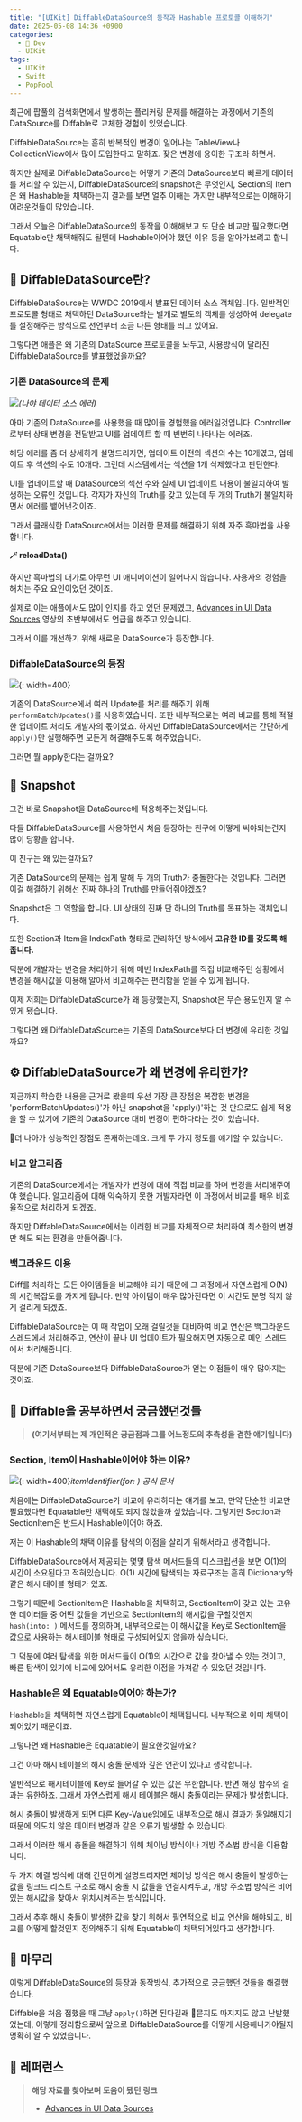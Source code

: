```yaml
---
title: "[UIKit] DiffableDataSource의 동작과 Hashable 프로토콜 이해하기"
date: 2025-05-08 14:36 +0900
categories:
  - 🍎 Dev
  - UIKit
tags:
  - UIKit
  - Swift
  - PopPool
---
```

최근에 팝풀의 검색화면에서 발생하는 플리커링 문제를 해결하는 과정에서 기존의 DataSource를 Diffable로 교체한 경험이 있었습니다.

DiffableDataSource는 흔히 반복적인 변경이 일어나는 TableView나 CollectionView에서 많이 도입한다고 말하죠. 잦은 변경에 용이한 구조라 하면서.

하지만 실제로 DiffableDataSource는 어떻게 기존의 DataSource보다 빠르게 데이터를 처리할 수 있는지, DiffableDataSource의 snapshot은 무엇인지, Section의 Item은 왜 Hashable을 채택하는지 결과를 보면 얼추 이해는 가지만 내부적으로는 이해하기 어려운것들이 많았습니다.

그래서 오늘은 DiffableDataSource의 동작을 이해해보고 또 단순 비교만 필요했다면 Equatable만 채택해줘도 될텐데 Hashable이어야 했던 이유 등을 알아가보려고 합니다.

## 📌 DiffableDataSource란?

DiffableDataSource는 WWDC 2019에서 발표된 데이터 소스 객체입니다. 일반적인 프로토콜 형태로 채택하던 DataSource와는 별개로 별도의 객체를 생성하여 delegate를 설정해주는 방식으로 선언부터 조금 다른 형태를 띄고 있어요.

그렇다면 애플은 왜 기존의 DataSource 프로토콜을 놔두고, 사용방식이 달라진 DiffableDataSource를 발표했었을까요?

### 기존 DataSource의 문제

![](assets/img/post/2025/05_08_데이터_소스_에러.png)_(나야 데이터 소스 에러)_

아마 기존의 DataSource를 사용했을 때 많이들 경험했을 에러일것입니다. Controller로부터 상태 변경을 전달받고 UI를 업데이트 할 때 빈번히 나타나는 에러죠.

해당 에러를 좀 더 상세하게 설명드리자면, 업데이트 이전의 섹션의 수는 10개였고, 업데이트 후 섹션의 수도 10개다. 그런데 시스템에서는 섹션을 1개 삭제했다고 판단한다. 

UI를 업데이트할 때 DataSource의 섹션 수와 실제 UI 업데이트 내용이 불일치하여 발생하는 오류인 것입니다. 각자가 자신의 Truth를 갖고 있는데 두 개의 Truth가 불일치하면서 에러를 뱉어낸것이죠.

그래서 클래식한 DataSource에서는 이러한 문제를 해결하기 위해 자주 흑마법을 사용합니다.

**🪄 reloadData()**

하지만 흑마법의 대가로 아무런 UI 애니메이션이 일어나지 않습니다. 사용자의 경험을 해치는 주요 요인이었던 것이죠.

실제로 이는 애플에서도 많이 인지를 하고 있던 문제였고, [Advances in UI Data Sources](https://developer.apple.com/videos/play/wwdc2019/220/) 영상의 초반부에서도 언급을 해주고 있습니다.

그래서 이를 개선하기 위해 새로운 DataSource가 등장합니다.

### DiffableDataSource의 등장

![](assets/img/post/2025/05_08_데이터_소스_핵심_변경.png){: width=400}

기존의 DataSource에서 여러 Update를 처리를 해주기 위해 `performBatchUpdates()`를 사용하였습니다. 또한 내부적으로는 여러 비교를 통해 적절한 업데이트 처리도 개발자의 몫이었죠. 하지만 DiffableDataSource에서는 간단하게 `apply()`만 실행해주면 모든게 해결해주도록 해주었습니다.

그러면 뭘 apply한다는 걸까요?

## 🧩 Snapshot

그건 바로 Snapshot을 DataSource에 적용해주는것입니다. 

다들 DiffableDataSource를 사용하면서 처음 등장하는 친구에 어떻게 써야되는건지 많이 당황을 합니다.

이 친구는 왜 있는걸까요?

기존 DataSource의 문제는 쉽게 말해 두 개의 Truth가 충돌한다는 것입니다. 그러면 이걸 해결하기 위해선 진짜 하나의 Truth를 만들어줘야겠죠?

Snapshot은 그 역할을 합니다. UI 상태의 진짜 단 하나의 Truth를 목표하는 객체입니다.

또한 Section과 Item을 IndexPath 형태로 관리하던 방식에서 **고유한 ID를 갖도록 해줍니다.**

덕분에 개발자는 변경을 처리하기 위해 매번 IndexPath를 직접 비교해주던 상황에서 변경을 해시값을 이용해 알아서 비교해주는 편리함을 얻을 수 있게 됩니다.

이제 저희는 DiffableDataSource가 왜 등장했는지, Snapshot은 무슨 용도인지 알 수 있게 됐습니다.

그렇다면 왜 DiffableDataSource는 기존의 DataSource보다 더 변경에 유리한 것일까요?


## ⚙️ DiffableDataSource가 왜 변경에 유리한가?

지금까지 학습한 내용을 근거로 봤을때 우선 가장 큰 장점은 복잡한 변경을 'performBatchUpdates()'가 아닌 snapshot을 'apply()'하는 것 만으로도 쉽게 적용을 할 수 있기에 기존의 DataSource 대비 변경이 편하다라는 것이 있습니다.

더 나아가 성능적인 장점도 존재하는데요. 크게 두 가지 정도를 얘기할 수 있습니다.

### 비교 알고리즘

기존의 DataSource에서는 개발자가 변경에 대해 직접 비교를 하며 변경을 처리해주어야 했습니다. 알고리즘에 대해 익숙하지 못한 개발자라면 이 과정에서 비교를 매우 비효율적으로 처리하게 되겠죠.

하지만 DiffableDataSource에서는 이러한 비교를 자체적으로 처리하여 최소한의 변경만 해도 되는 환경을 만들어줍니다.

### 백그라운드 이용

Diff를 처리하는 모든 아이템들을 비교해야 되기 때문에 그 과정에서 자연스럽게 O(N)의 시간복잡도를 가지게 됩니다.  만약 아이템이 매우 많아진다면 이 시간도 분명 적지 않게 걸리게 되겠죠. 

DiffableDataSource는 이 때 작업이 오래 걸릴것을 대비하여 비교 연산은 백그라운드 스레드에서 처리해주고, 연산이 끝나 UI 업데이트가 필요해지면 자동으로 메인 스레드에서 처리해줍니다.

덕분에 기존 DataSource보다 DiffableDataSource가 얻는 이점들이 매우 많아지는 것이죠.

## 🤔 Diffable을 공부하면서 궁금했던것들

> **(여기서부터는 제 개인적은 궁금점과 그를 어느정도의 추측성을 겸한 얘기입니다)**

### Section, Item이 Hashable이어야 하는 이유?

![](assets/img/post/2025/05_08_itemIdentifier.png){: width=400}_itemIdentifier(for: ) 공식 문서_

처음에는 DiffableDataSource가 비교에 유리하다는 얘기를 보고, 만약 단순한 비교만 필요했다면 Equatable만 채택해도 되지 않았을까 싶었습니다. 그렇지만 Section과 SectionItem은 반드시 Hashable이어야 하죠.

저는 이 Hashable의 채택 이유를 탐색의 이점을 살리기 위해서라고 생각합니다.

DiffableDataSource에서 제공되는 몇몇 탐색 메서드들의 디스크립션을 보면 O(1)의 시간이 소요된다고 적혀있습니다. O(1) 시간에 탐색되는 자료구조는 흔히 Dictionary와 같은 해시 테이블 형태가 있죠.

그렇기 때문에 SectionItem은 Hashable을 채택하고, SectionItem이 갖고 있는 고유한 데이터들 중 어떤 값들을 기반으로 SectionItem의 해시값을 구할것인지 `hash(into: )` 메서드를 정의하며, 내부적으로는 이 해시값을 Key로 SectionItem을 값으로 사용하는 해시테이블 형태로 구성되어있지 않을까 싶습니다.

그 덕분에 여러 탐색을 위한 메서드들이 O(1)의 시간으로 값을 찾아낼 수 있는 것이고, 빠른 탐색이 있기에 비교에 있어서도 유리한 이점을 가져갈 수 있었던 것입니다.

### Hashable은 왜 Equatable이어야 하는가?

Hashable을 채택하면 자연스럽게 Equatable이 채택됩니다. 내부적으로 이미 채택이 되어있기 때문이죠.

그렇다면 왜 Hashable은 Equatable이 필요한것일까요?

그건 아마 해시 테이블의 해시 충돌 문제와 깊은 연관이 있다고 생각합니다. 

일반적으로 해시테이블에 Key로 들어갈 수 있는 값은 무한합니다. 반면 해싱 함수의 결과는 유한하죠. 그래서 자연스럽게 해시 테이블은 해시 충돌이라는 문제가 발생합니다. 

해시 충돌이 발생하게 되면 다른 Key-Value임에도 내부적으로 해시 결과가 동일해지기 때문에 의도치 않은 데이터 변경과 같은 오류가 발생할 수 있습니다. 

그래서 이러한 해시 충돌을 해결하기 위해 체이닝 방식이나 개방 주소법 방식을 이용합니다. 

두 가지 해결 방식에 대해 간단하게 설명드리자면 체이닝 방식은 해시 충돌이 발생하는 값을 링크드 리스트 구조로 해시 충돌 시 값들을 연결시켜두고, 개방 주소법 방식은 비어있는 해시값을 찾아서 위치시켜주는 방식입니다.

그래서 추후 해시 충돌이 발생한 값을 찾기 위해서 필연적으로 비교 연산을 해야되고, 비교를 어떻게 할것인지 정의해주기 위해 Equatable이 채택되어있다고 생각합니다.

## 🏁 마무리

이렇게 DiffableDataSource의 등장과 동작방식, 추가적으로 궁금했던 것들을 해결했습니다.

Diffable을 처음 접했을 때 그냥 `apply()`하면 된다길래 묻지도 따지지도 않고 난발했었는데, 이렇게 정리함으로써 앞으로 DiffableDataSource를 어떻게 사용해나가야될지 명확히 알 수 있었습니다.


## 🔗 레퍼런스
> **해당 자료를 찾아보며 도움이 됐던 링크**
>- [Advances in UI Data Sources](https://developer.apple.com/videos/play/wwdc2019/220/)